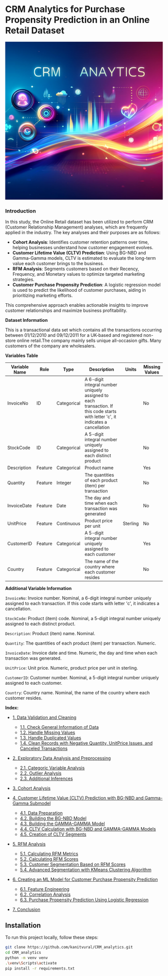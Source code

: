 # CRM Analytics for Purchase Propensity Prediction in an Online Retail Dataset

![CRM Analytics Banner](crm_analytics.webp)

### Introduction

In this study, the Online Retail dataset has been utilized to perform CRM (Customer Relationship Management) analyses, which are frequently applied in the industry. The key analyses and their purposes are as follows:

- **Cohort Analysis**: Identifies customer retention patterns over time, helping businesses understand how customer engagement evolves.  
- **Customer Lifetime Value (CLTV) Prediction**: Using BG-NBD and Gamma-Gamma models, CLTV is estimated to evaluate the long-term value each customer brings to the business.  
- **RFM Analysis**: Segments customers based on their Recency, Frequency, and Monetary values to optimize targeted marketing strategies.  
- **Customer Purchase Propensity Prediction**: A logistic regression model is used to predict the likelihood of customer purchases, aiding in prioritizing marketing efforts.  

This comprehensive approach enables actionable insights to improve customer relationships and maximize business profitability.


**Dataset Information**

This is a transactional data set which contains all the transactions occurring between 01/12/2010 and 09/12/2011 for a UK-based and registered non-store online retail.The company mainly sells unique all-occasion gifts. Many customers of the company are wholesalers.

**Variables Table**

| **Variable Name** | **Role**       | **Type**       | **Description**                                                                         | **Units**  | **Missing Values** |
|--------------------|----------------|----------------|-----------------------------------------------------------------------------------------|------------|---------------------|
| InvoiceNo          | ID            | Categorical    | A 6-digit integral number uniquely assigned to each transaction. If this code starts with letter 'c', it indicates a cancellation |            | No                  |
| StockCode          | ID            | Categorical    | A 5-digit integral number uniquely assigned to each distinct product                   |            | No                  |
| Description        | Feature       | Categorical    | Product name                                                                            |            | Yes                  |
| Quantity           | Feature       | Integer        | The quantities of each product (item) per transaction                                  |            | No                  |
| InvoiceDate        | Feature       | Date           | The day and time when each transaction was generated                                   |            | No                  |
| UnitPrice          | Feature       | Continuous     | Product price per unit                                                                 | Sterling   | No                  |
| CustomerID         | Feature       | Categorical    | A 5-digit integral number uniquely assigned to each customer                           |            | Yes                  |
| Country            | Feature       | Categorical    | The name of the country where each customer resides                                    |            | No                  |




**Additional Variable Information**

`InvoiceNo`: Invoice number. Nominal, a 6-digit integral number uniquely assigned to each transaction. If this code starts with letter 'c', it indicates a cancellation.  

`StockCode`: Product (item) code. Nominal, a 5-digit integral number uniquely assigned to each distinct product.  

`Description`: Product (item) name. Nominal.  

`Quantity`: The quantities of each product (item) per transaction. Numeric.  

`InvoiceDate`: Invoice date and time. Numeric, the day and time when each transaction was generated.  

`UnitPrice`: Unit price. Numeric, product price per unit in sterling.  

`CustomerID`: Customer number. Nominal, a 5-digit integral number uniquely assigned to each customer.  

`Country`: Country name. Nominal, the name of the country where each customer resides.  

**Index:**


- [1. Data Validation and Cleaning](#1-data-validation-and-cleaning)
  - [1.1. Check General Information of Data](#11-check-general-information-of-data)
  - [1.2. Handle Missing Values](#12-handle-missing-values)
  - [1.3. Handle Duplicated Values](#13-handle-duplicated-values)
  - [1.4. Clean Records with Negative Quantity, UnitPrice Issues, and Canceled Transactions](#14-clean-records-with-negative-quantity-unitprice-issues-and-canceled-transactions)

- [2. Exploratory Data Analysis and Preprocessing](#2-exploratory-data-analysis-and-preprocessing)
  - [2.1. Categoric Variable Analysis](#21-categoric-variable-analysis)
  - [2.2. Outlier Analysis](#22-outlier-analysis)
  - [2.3. Additional Inferences](#23-additional-inferences)

- [3. Cohort Analysis](#3-cohort-analysis)

- [4. Customer Lifetime Value (CLTV) Prediction with BG-NBD and Gamma-Gamma Submodel](#4-customer-lifetime-value-cltv-prediction-with-bg-nbd-and-gamma-gamma-submodel)
  - [4.1. Data Preparation](#41-data-preparation)
  - [4.2. Building the BG-NBD Model](#42-building-the-bg-nbd-model)
  - [4.3. Building the GAMMA-GAMMA Model](#43-building-the-gamma-gamma-model)
  - [4.4. CLTV Calculation with BG-NBD and GAMMA-GAMMA Models](#44-cltv-calculation-with-bg-nbd-and-gamma-gamma-models)
  - [4.5. Creation of CLTV Segments](#45-creation-of-cltv-segments)

- [5. RFM Analysis](#5-rfm-analysis)
  - [5.1. Calculating RFM Metrics](#51-calculating-rfm-metrics)
  - [5.2. Calculating RFM Scores](#52-calculating-rfm-scores)
  - [5.3. Customer Segmentation Based on RFM Scores](#53-customer-segmentation-based-on-rfm-scores)
  - [5.4. Advanced Segmentation with KMeans Clustering Algorithm](#54-advanced-segmentation-with-kmeans-clustering-algorithm)

- [6. Creating an ML Model for Customer Purchase Propensity Prediction](#6-creating-an-ml-model-for-customer-purchase-propensity-prediction)
  - [6.1. Feature Engineering](#61-feature-engineering)
  - [6.2. Correlation Analysis](#62-correlation-analysis)
  - [6.3. Purchase Propensity Prediction Using Logistic Regression](#63-purchase-propensity-prediction-using-logistic-regression)

- [7. Conclusion](#7-conclusion)

## Installation

To run this project locally, follow these steps:

   ```bash
   git clone https://github.com/kanitvural/CRM_analytics.git
   cd CRM_analytics
   python -m venv venv
   .\venv\Scripts\activate
   pip install -r requirements.txt